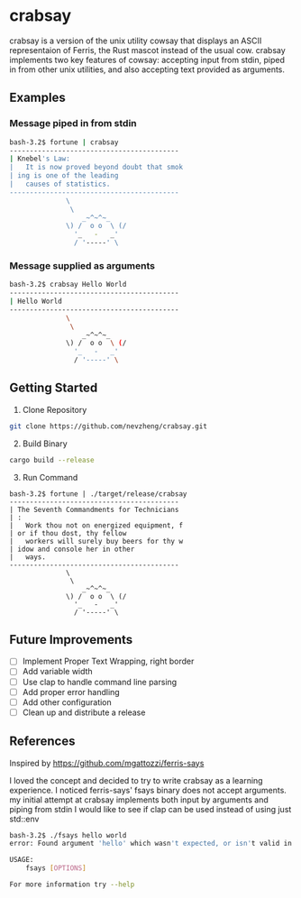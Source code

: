 # crabsay
crabsay is a version of the unix utility cowsay that displays an ASCII representaion of Ferris, the Rust mascot instead of the usual cow. crabsay implements two key features of cowsay: accepting input from stdin, piped in from other unix utilities, and also accepting text provided as arguments.
## Examples
### Message piped in from stdin
```bash
bash-3.2$ fortune | crabsay
------------------------------------------
| Knebel's Law:                           
| 	It is now proved beyond doubt that smok
| ing is one of the leading               
| 	causes of statistics.                  
------------------------------------------
              \
               \
                  _~^~^~_
              \) /  o o  \ (/
                '_   -   _'
                / '-----' \
```
### Message supplied as arguments

```bash
bash-3.2$ crabsay Hello World
------------------------------------------
| Hello World                             
------------------------------------------
              \
               \
                  _~^~^~_
              \) /  o o  \ (/
                '_   -   _'
                / '-----' \
```
## Getting Started
1. Clone Repository
```bash
git clone https://github.com/nevzheng/crabsay.git
```
2. Build Binary
```bash
cargo build --release
```
3. Run Command
```
bash-3.2$ fortune | ./target/release/crabsay
------------------------------------------
| The Seventh Commandments for Technicians
| :                                       
| 	Work thou not on energized equipment, f
| or if thou dost, thy fellow             
| 	workers will surely buy beers for thy w
| idow and console her in other           
| 	ways.                                  
------------------------------------------
              \
               \
                  _~^~^~_
              \) /  o o  \ (/
                '_   -   _'
                / '-----' \
```

## Future Improvements
- [ ] Implement Proper Text Wrapping, right border
- [ ] Add variable width
- [ ] Use clap to handle command line parsing
- [ ] Add proper error handling
- [ ] Add other configuration
- [ ] Clean up and distribute a release

## References
Inspired by https://github.com/mgattozzi/ferris-says

I loved the concept and decided to try to write crabsay as a learning experience.
I noticed ferris-says' fsays binary does not accept arguments.
my initial attempt at crabsay implements both input by arguments and piping from stdin
I would like to see if clap can be used instead of using just std::env
```bash
bash-3.2$ ./fsays hello world
error: Found argument 'hello' which wasn't expected, or isn't valid in this context

USAGE:
    fsays [OPTIONS]

For more information try --help
```